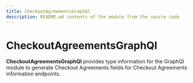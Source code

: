 ```yaml
---
title: CheckoutAgreementsGraphQl
description: README.md contents of the module from the source code
---
```


# CheckoutAgreementsGraphQl

**CheckoutAgreementsGraphQl** provides type information for the GraphQl module
to generate Checkout Agreements fields for Checkout Agreements information endpoints.

